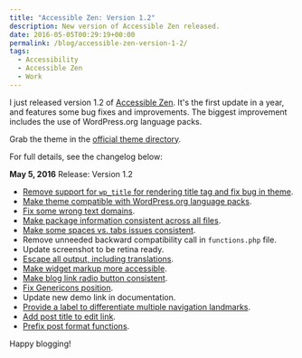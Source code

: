 ```yaml
---
title: "Accessible Zen: Version 1.2"
description: New version of Accessible Zen released.
date: 2016-05-05T00:29:19+00:00
permalink: /blog/accessible-zen-version-1-2/
tags:
  - Accessibility
  - Accessible Zen
  - Work
---
```


I just released version 1.2 of [Accessible Zen](/projects/accessible-zen/). It's the first update in a year, and features some bug fixes and improvements. The biggest improvement includes the use of WordPress.org language packs.

<p class="callout">
  Grab the theme in the <a href="http://wordpress.org/themes/accessible-zen">official theme directory</a>.
</p>

For full details, see the changelog below:

**May 5, 2016** Release: Version 1.2

  * [Remove support for `wp_title` for rendering title tag and fix bug in theme](https://github.com/davidakennedy/accessible-zen/issues/70).
  * [Make theme compatible with WordPress.org language packs](https://github.com/davidakennedy/accessible-zen/issues/71).
  * [Fix some wrong text domains](https://github.com/davidakennedy/accessible-zen/issues/71).
  * [Make package information consistent across all files](https://github.com/davidakennedy/accessible-zen/issues/71).
  * [Make some spaces vs. tabs issues consistent](https://github.com/davidakennedy/accessible-zen/issues/71).
  * Remove unneeded backward compatibility call in `functions.php` file.
  * Update screenshot to be retina ready.
  * [Escape all output, including translations](https://github.com/davidakennedy/accessible-zen/issues/72).
  * [Make widget markup more accessible](https://github.com/davidakennedy/accessible-zen/issues/73).
  * [Make blog link radio button consistent](https://github.com/davidakennedy/accessible-zen/issues/74).
  * [Fix Genericons position](https://github.com/davidakennedy/accessible-zen/issues/75).
  * Update new demo link in documentation.
  * [Provide a label to differentiate multiple navigation landmarks](https://github.com/davidakennedy/accessible-zen/issues/76).
  * [Add post title to edit link](https://github.com/davidakennedy/accessible-zen/issues/77).
  * [Prefix post format functions](https://github.com/davidakennedy/accessible-zen/issues/78).

Happy blogging!

